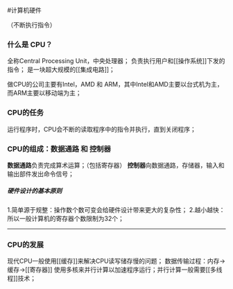 #计算机硬件

（不断执行指令）
### 什么是 CPU？
全称Central Processing Unit，中央处理器；
负责执行用户和[[操作系统]]下发的指令；
是一块超大规模的[[集成电路]]；

做CPU的公司主要有Intel，AMD 和 ARM，其中Intel和AMD主要以台式机为主，而ARM主要以移动端为主；
### CPU的任务
运行程序时，CPU会不断的读取程序中的指令并执行，直到关闭程序；
### CPU的组成：数据通路 和 控制器
**数据通路**负责完成算术运算；（包括寄存器）
**控制器**向数据通路，存储器，输入和输出部件发出命令信号；
##### 硬件设计的基本原则
1.简单源于规整：操作数个数可变会给硬件设计带来更大的复杂性；
2.越小越快：所以一般计算机的寄存器个数限制为32个；
***
### CPU的发展
现代CPU一般使用[[缓存]]来解决CPU读写储存慢的问题；
数据传输过程：内存->缓存->[[寄存器]]
使用多核来并行计算以加速程序运行；并行计算一般需要[[多线程]]技术；






